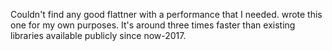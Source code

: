
Couldn't find any good flattner with a performance that I needed. wrote this one for my own purposes. 
It's around three times faster  than existing libraries available publicly since now-2017. 

